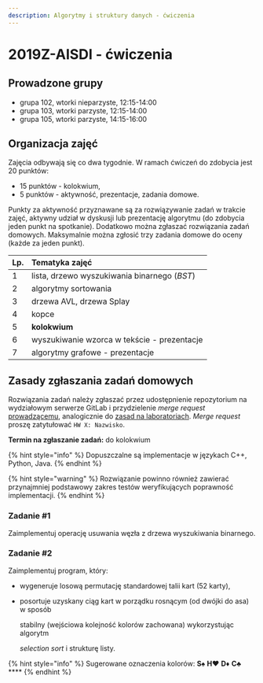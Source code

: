 ```yaml
---
description: Algorytmy i struktury danych - ćwiczenia
---
```


# 2019Z-AISDI - ćwiczenia

## Prowadzone grupy

* grupa 102, wtorki nieparzyste, 12:15-14:00
* grupa 103, wtorki parzyste, 12:15-14:00
* grupa 105, wtorki parzyste, 14:15-16:00

## Organizacja zajęć

Zajęcia odbywają się co dwa tygodnie. W ramach ćwiczeń do zdobycia jest 20 punktów:

* 15 punktów - kolokwium,
* 5 punktów - aktywność, prezentacje, zadania domowe.

Punkty za aktywność przyznawane są za rozwiązywanie zadań w trakcie zajęć, aktywny udział w dyskusji lub prezentację algorytmu \(do zdobycia jeden punkt na spotkanie\). Dodatkowo można zgłaszać rozwiązania zadań domowych. Maksymalnie można zgłosić trzy zadania domowe do oceny \(każde za jeden punkt\). 

| Lp. | Tematyka zajęć |
| :--- | :--- |
| 1 | lista, drzewo wyszukiwania binarnego \(_BST_\) |
| 2 | algorytmy sortowania |
| 3 | drzewa AVL, drzewa Splay |
| 4 | kopce |
| 5 | **kolokwium** |
| 6 | wyszukiwanie wzorca w tekście - prezentacje |
| 7 | algorytmy grafowe - prezentacje |

## Zasady zgłaszania zadań domowych

Rozwiązania zadań należy zgłaszać przez udostępnienie repozytorium na wydziałowym serwerze GitLab i przydzielenie _merge request_ [prowadzącemu](https://gitlab-stud.elka.pw.edu.pl/karolpiczak), analogicznie do [zasad na laboratoriach](https://pw.karolpiczak.com/dydaktyka/2019z-aisdi-laboratoria#udostepnianie-rozwiazan-przez-gitlab). _Merge request_ proszę zatytułować  `HW X: Nazwisko`.

**Termin na zgłaszanie zadań:** do kolokwium

{% hint style="info" %}
Dopuszczalne są implementacje w językach C++, Python, Java.
{% endhint %}

{% hint style="warning" %}
Rozwiązanie powinno również zawierać przynajmniej podstawowy zakres testów weryfikujących poprawność implementacji.
{% endhint %}

### Zadanie \#1

Zaimplementuj operację usuwania węzła z drzewa wyszukiwania binarnego.

### Zadanie \#2

Zaimplementuj program, który:

* wygeneruje losową permutację standardowej talii kart \(52 karty\),
* posortuje uzyskany ciąg kart w porządku rosnącym \(od dwójki do asa\) w sposób

  stabilny \(wejściowa kolejność kolorów zachowana\) wykorzystując algorytm

  _selection sort_ i strukturę listy.

{% hint style="info" %}
Sugerowane oznaczenia kolorów:  **S**♠  **H**♥  **D**♦  **C**♣ ****
{% endhint %}

